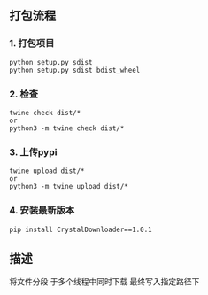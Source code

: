 ## 打包流程
### 1. 打包项目
```
python setup.py sdist  
python setup.py sdist bdist_wheel 
```
### 2. 检查
```
twine check dist/*
or
python3 -m twine check dist/*
```
### 3. 上传pypi
```
twine upload dist/* 
or
python3 -m twine upload dist/*
```
### 4. 安装最新版本
```
pip install CrystalDownloader==1.0.1
```

## 描述
将文件分段 于多个线程中同时下载 最终写入指定路径下